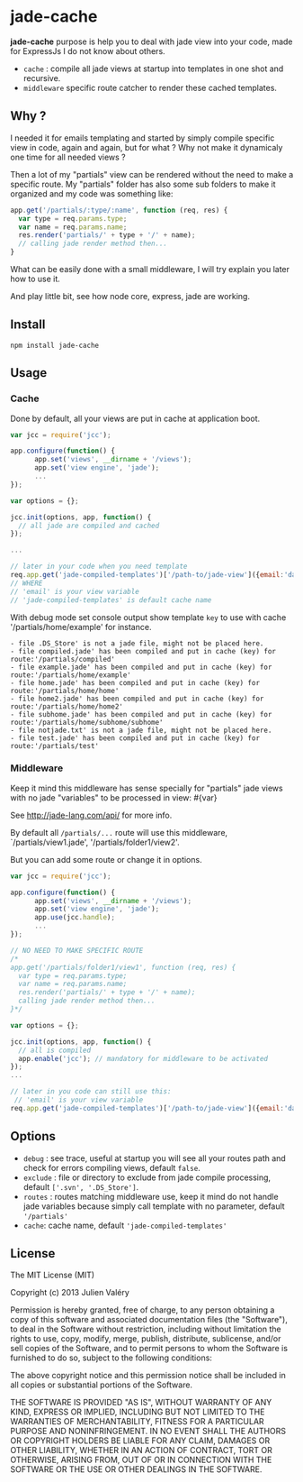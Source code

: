 # jade-cache 

**jade-cache** purpose is help you to deal with jade view into your code, made for ExpressJs I do not know about others.

* `cache` : compile all jade views at startup into templates in one shot and recursive.
* `middleware` specific route catcher to render these cached templates.

## Why ?

I needed it for emails templating and started by simply compile specific view in code, again and again, but for what ? Why not make it dynamicaly one time for all needed views ?

Then a lot of my "partials" view can be rendered without the need to make a specific route. My "partials" folder has also some sub folders to make it organized and my code was something like:

```javascript
app.get('/partials/:type/:name', function (req, res) {
  var type = req.params.type;
  var name = req.params.name;
  res.render('partials/' + type + '/' + name);
  // calling jade render method then...
}
```

What can be easily done with a small middleware, I will try explain you later how to use it.

And play little bit, see how node core, express, jade are working.

## Install

~~~
npm install jade-cache
~~~

## Usage

### Cache

Done by default, all your views are put in cache at application boot.

```javascript
var jcc = require('jcc');

app.configure(function() {
      app.set('views', __dirname + '/views');
      app.set('view engine', 'jade');
      ...
});

var options = {};

jcc.init(options, app, function() {
  // all jade are compiled and cached
});

...

// later in your code when you need template
req.app.get('jade-compiled-templates')['/path-to/jade-view']({email:'darul75@gmail.com'});  
// WHERE
// 'email' is your view variable
// 'jade-compiled-templates' is default cache name
```
With debug mode set console output show template `key` to use with cache '/partials/home/example' for instance.

```
- file .DS_Store' is not a jade file, might not be placed here.
- file compiled.jade' has been compiled and put in cache (key) for route:'/partials/compiled'
- file example.jade' has been compiled and put in cache (key) for route:'/partials/home/example'
- file home.jade' has been compiled and put in cache (key) for route:'/partials/home/home'
- file home2.jade' has been compiled and put in cache (key) for route:'/partials/home/home2'
- file subhome.jade' has been compiled and put in cache (key) for route:'/partials/home/subhome/subhome'
- file notjade.txt' is not a jade file, might not be placed here.
- file test.jade' has been compiled and put in cache (key) for route:'/partials/test'
```

### Middleware

Keep it mind this middleware has sense specially for "partials" jade views with no jade "variables" to be processed in view: #{var}

See http://jade-lang.com/api/ for more info.

By default all `/partials/...` route will use this middleware, `/partials/view1.jade', '/partials/folder1/view2'.

But you can add some route or change it in options.

```javascript
var jcc = require('jcc');

app.configure(function() {
      app.set('views', __dirname + '/views');
      app.set('view engine', 'jade');
      app.use(jcc.handle);
      ...
});

// NO NEED TO MAKE SPECIFIC ROUTE 
/*
app.get('/partials/folder1/view1', function (req, res) {
  var type = req.params.type;
  var name = req.params.name;
  res.render('partials/' + type + '/' + name);
  calling jade render method then...
}*/

var options = {};

jcc.init(options, app, function() {
  // all is compiled
  app.enable('jcc'); // mandatory for middleware to be activated
});
...

// later in you code can still use this:
 // 'email' is your view variable
req.app.get('jade-compiled-templates')['/path-to/jade-view']({email:'darul75@gmail.com'});
```

## Options

- `debug` : see trace, useful at startup you will see all your routes path and check for errors compiling views, default `false`.
- `exclude` : file or directory to exclude from jade compile processing, default `['.svn', '.DS_Store']`.
- `routes` : routes matching middleware use, keep it mind do not handle jade variables because simply call template with no parameter, default `'/partials'`
- `cache`: cache name, default `'jade-compiled-templates'`  

## License

The MIT License (MIT)

Copyright (c) 2013 Julien Valéry

Permission is hereby granted, free of charge, to any person obtaining a copy
of this software and associated documentation files (the "Software"), to deal
in the Software without restriction, including without limitation the rights
to use, copy, modify, merge, publish, distribute, sublicense, and/or sell
copies of the Software, and to permit persons to whom the Software is
furnished to do so, subject to the following conditions:

The above copyright notice and this permission notice shall be included in
all copies or substantial portions of the Software.

THE SOFTWARE IS PROVIDED "AS IS", WITHOUT WARRANTY OF ANY KIND, EXPRESS OR
IMPLIED, INCLUDING BUT NOT LIMITED TO THE WARRANTIES OF MERCHANTABILITY,
FITNESS FOR A PARTICULAR PURPOSE AND NONINFRINGEMENT. IN NO EVENT SHALL THE
AUTHORS OR COPYRIGHT HOLDERS BE LIABLE FOR ANY CLAIM, DAMAGES OR OTHER
LIABILITY, WHETHER IN AN ACTION OF CONTRACT, TORT OR OTHERWISE, ARISING FROM,
OUT OF OR IN CONNECTION WITH THE SOFTWARE OR THE USE OR OTHER DEALINGS IN
THE SOFTWARE.
